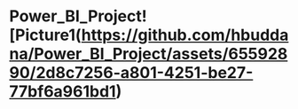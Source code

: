 # Power_BI_Project![Picture1(https://github.com/hbuddana/Power_BI_Project/assets/65592890/2d8c7256-a801-4251-be27-77bf6a961bd1)
